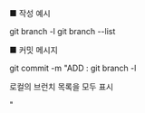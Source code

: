 ■ 작성 예시

git branch -l
git branch --list

■ 커밋 메시지

git commit -m "ADD : git branch -l

로컬의 브런치 목록을 모두 표시

"
